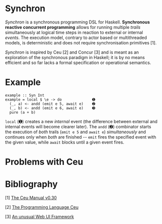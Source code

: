 # Synchron

*Synchron* is a synchronous programming DSL for Haskell. **Synchronous reactive concurrent programming** allows for running multiple *trails* simultaneously at logical time steps in reaction to external or internal *events*. The execution model, contrary to actor based or multithreaded models, is deterministic and does not require synchronisation primitives [1].

*Synchron* is inspired by Ceu [2] and Concur [3] and is meant as an exploration of the synchronous paradigm in Haskell; it is by no means efficient and so far lacks a formal specification or operational semantics.

# Example

```
example :: Syn Int
example = local $ \e -> do              ➊
  (_, a) <- andd (emit e 5, await e)    ➋
  (_, b) <- andd (emit e 6, await e)    ➌
  pure (a + b)
```

`local` (➊) creates a new *internal* event (the difference between external and internal events will become clearer later). The `andd` (➋) combinator starts the execution of *both* trails (`emit e 5` and `await e`) *simultaneously* and continues only when *both* are finished -- `emit` fires the specified event with the given value, while `await` blocks until a given event fires.

# Problems with Ceu

# Bibliography

[1] [The Ceu Manual v0.30](https://github.com/ceu-lang/ceu/blob/master/docs/manual/v0.30/ceu-v0.30.pdf)

[2] [The Programming Language Ceu](http://www.ceu-lang.org)

[3] [An unusual Web UI Framework](https://github.com/ajnsit/concur)
